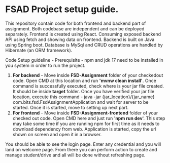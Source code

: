 # FSAD Project setup guide.
This repository contain code for both frontend and backend part of assignment. Both codebase are independent and can be deployed separately. 
Frontend is created using React. Consuming exposed backend API using fetch and showing data on frontend.
Backend is built on Java using Spring boot. Database is MySql and CRUD operations are handled by Hibernate (an ORM framework).

Code Setup guideline -
Prerequisite - npm and jdk 17 need to be installed in you system in order to run the project.
  1. **For backend** - Move inside **FSD-Assignment** folder of your checkedout code. Open CMD at this location and run **'mvnw clean install'**. Once command is successfully executed, check where is your jar file created. It should be inside **target** folder. Once you have verified your jar file location, execute this command - java -jar {jar_location}/{jar_name} com.bits.fsd.FsdAssignmentApplication and wait for server to be started. Once it is started, move to setting up next part.
  2. **For frontend** - Move inside **FSD-Assignment-frontend** folder of your checked out code. Open CMD here and just run '**npm run dev**'. This step may take some time if you are running npm for first time as it needs to download dependency from web. Application is started, copy the url shown on screen and open it in a browser.

You should be able to see the login page. Enter any credential and you will land on welcome page. From there you can perform action to create and manage student/drive and all will be done without refreshing page.
